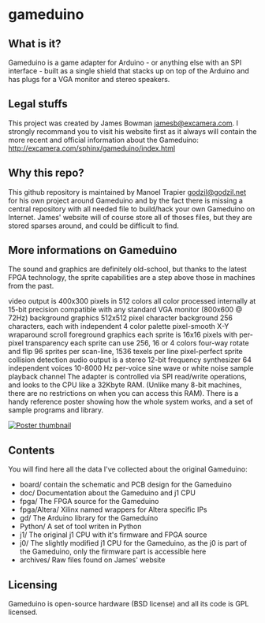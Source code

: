 gameduino
=========

What is it?
-----------

Gameduino is a game adapter for Arduino - or anything else with an SPI interface - built as a single shield that stacks up on top of the Arduino and has plugs for a VGA monitor and stereo speakers.

Legal stuffs
------------

This project was created by James Bowman <jamesb@excamera.com>. I strongly recommand you to visit his website first as it always will contain the more recent and official information about the Gameduino: http://excamera.com/sphinx/gameduino/index.html

Why this repo?
--------------

This github repository is maintained by Manoel Trapier <godzil@godzil.net> for his own project around Gameduino and by the fact there is missing a central repository with all needed file to build/hack your own Gameduino on Internet. James' website will of course store all of thoses files, but they are stored sparses around, and could be difficult to find.

More informations on Gameduino
-----------------------------

The sound and graphics are definitely old-school, but thanks to the latest FPGA technology, the sprite capabilities are a step above those in machines from the past.

video output is 400x300 pixels in 512 colors
all color processed internally at 15-bit precision
compatible with any standard VGA monitor (800x600 @ 72Hz)
background graphics
512x512 pixel character background
256 characters, each with independent 4 color palette
pixel-smooth X-Y wraparound scroll
foreground graphics
each sprite is 16x16 pixels with per-pixel transparency
each sprite can use 256, 16 or 4 colors
four-way rotate and flip
96 sprites per scan-line, 1536 texels per line
pixel-perfect sprite collision detection
audio output is a stereo 12-bit frequency synthesizer
64 independent voices 10-8000 Hz
per-voice sine wave or white noise
sample playback channel
The adapter is controlled via SPI read/write operations, and looks to the CPU like a 32Kbyte RAM. (Unlike many 8-bit machines, there are no restrictions on when you can access this RAM). There is a handy reference poster showing how the whole system works, and a set of sample programs and library.

[![Poster thumbnail](./doc/images/poster.jpg)](./doc/poster.pdf)

Contents
--------

You will find here all the data I've collected about the original Gameduino:
 - board/	contain the schematic and PCB design for the Gameduino
 - doc/		Documentation about the Gameduino and j1 CPU
 - fpga/	The FPGA source for the Gameduino
 - fpga/Altera/ Xilinx named wrappers for Altera specific IPs
 - gd/		The Arduino library for the Gameduino
 - Python/	A set of tool writen in Python
 - j1/		The original j1 CPU with it's firmware and FPGA source
 - j0/		The slightly modified j1 CPU for the Gameduino, as the j0 is part of the Gameduino, only the firmware part is accessible here
 - archives/    Raw files found on James' website

Licensing
---------

Gameduino is open-source hardware (BSD license) and all its code is GPL licensed.
